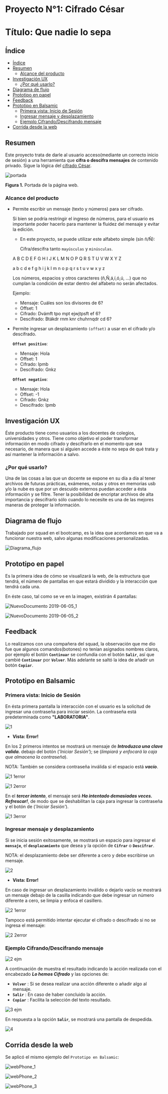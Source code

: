 # Proyecto N°1: Cifrado César
# Título: Que nadie lo sepa

## Índice

- [Índice](#índice)
- [Resumen](#resumen)
  - [Alcance del producto](#alcance-del-producto)
- [Investigación UX](#investigación-UX)
  - [¿Por qué usarlo?](#por-qué-usarlo)
- [Diagrama de flujo](#diagrama-de-flujo)
- [Prototipo en papel](#prototipo-en-papel)
- [Feedback](#feedback)
- [Prototipo en Balsamic](#prototipo-en-balsamic)
  - [Primera vista: Inicio de Sesión](#Primera-vista-Inicio-de-Sesión)
  - [Ingresar mensaje y desplazamiento](#Ingresar-mensaje-y-desplazamiento)
  - [Ejemplo Cifrando/Descifrando mensaje](#Ejemplo-CifrandoDescifrando-mensaje)
- [Corrida desde la web](#Corrida-desde-la-web)

## Resumen

Este proyecto trata de darle al usuario acceso(mediante un correcto inicio de sesión) a una herramienta que **cifra o descifra mensajes** de contenido privado.
Sigue la lógica del [cifrado César](https://es.wikipedia.org/wiki/Cifrado_C%C3%A9sar).

  ![portada](https://user-images.githubusercontent.com/51327685/59573657-af6b5400-9079-11e9-837c-05c427276866.png)

**Figura 1.** Portada de la página web.

### Alcance del producto

- Permite escribir un mensaje (texto y números) para ser cifrado.

  Si bien se podría restringir el ingreso de números, para el usuario es importante poder hacerlo para mantener la fluidez del mensaje y evitar la edición.

  - En este proyecto, se puede utilizar este alfabeto simple (sin ñ/Ñ):
    
    Cifra/descifra tanto `mayúsculas` y `minúsculas`.
  
  A B C D E F G H I J K L M N O P Q R S T U V W X Y Z

  a b c d e f g h i j k l m n o p q r s t u v w x y z

    Los números, espacios y otros caracteres (ñ,Ñ,á,í,ó,ú, ...) que no cumplan la condición de estar dentro del alfabeto no serán afectados.

    Ejemplo: 
    - Mensaje: Cuáles son los divisores de 6?
    - Offset: 1
    - Cifrado: Dvámft tpo mpt ejwjtpsft ef 6?
    - Descifrado: Btákdr rnm knr chuhrnqdr cd 6?

- Permite ingresar un desplazamiento `(offset)` a usar en el cifrado y/o descifrado.
    
  **`Offset positivo`**:                                   
  - Mensaje: Hola                             
  - Offset: 1
  - Cifrado: Ipmb
  - Descifrado: Gnkz

  **`Offset negativo`**:
  - Mensaje: Hola
  - Offset: -1
  - Cifrado: Gnkz
  - Descifrado: Ipmb

## Investigación UX
Éste producto tiene como usuarios a los docentes de colegios, universidades y otros.
Tiene como objetivo el poder transformar información en modo cifrado y descifrarlo en el momento que sea necesario, de manera que si alguien accede a éste no sepa de qué trata y así mantener la información a salvo.

### ¿Por qué usarlo?

Una de las cosas a las que un docente se expone en su día a día al tener archivos de futuras prácticas, exámenes, notas y otros en memorias usb y/o la nube es que por un descuido externos puedan acceder a ésta información y se filtre. Tener la posibilidad de encriptar archivos de alta importancia y descifrarlo sólo cuando lo necesite es una de las mejores maneras de proteger la información.

## Diagrama de flujo

Trabajado por squad en el bootcamp, es la idea que acordamos en que va a funcionar nuestra web, salvo algunas modificaciones personalizadas.

  ![Diagrama_flujo](https://user-images.githubusercontent.com/51327685/58891471-300d7600-86b2-11e9-9a57-36c742dda3fe.jpg)

## Prototipo en papel

Es la primera idea de cómo se visualizará la web, de la estructura que tendrá, el número de pantallas en que estará dividido y la interacción que tendrá cada una.

En éste caso, tal como se ve en la imagen, existirán 4 pantallas:

  ![NuevoDocumento 2019-06-05_1](https://user-images.githubusercontent.com/51327685/58960732-64923800-876d-11e9-996a-7dc1f6d82c87.jpg)


  ![NuevoDocumento 2019-06-05_2](https://user-images.githubusercontent.com/51327685/58960778-7c69bc00-876d-11e9-9b58-bfd0a6d0e13d.jpg)

## Feedback

Lo realizamos con una compañera del squad, la observación que me dio fue que algunos comandos(botones) no tenían asignados nombres claros, por ejemplo el botón **`Continuar`** se confundía con el botón **`Salir`**, así que cambié **`Continuar`** por **`Volver`**. Más adelante se saltó la idea de añadir un botón **`Copiar`**.

## Prototipo en Balsamic

### Primera vista: Inicio de Sesión

En ésta primera pantalla la interacción con el usuario es la solicitud de  ingresar una contraseña para iniciar sesión. La contraseña está predeterminada como **"LABORATORIA"**.

 ![1](https://user-images.githubusercontent.com/51327685/59571128-3e22a580-9067-11e9-96af-eeda2d1c9cff.png)

- **Vista: Error!**

En los 2 primeros intentos se mostrará un mensaje de _**Introduzca una clave valida.**_ debajo del botón (_'Iniciar Sesión'_); se (_limpiará y enfocará la caja que almacena la contraseña_).

NOTA: También se considera contraseña inválida si el espacio está _**vacío**_.

  ![1 1error](https://user-images.githubusercontent.com/51327685/59571137-5266a280-9067-11e9-8435-e700cbaa6613.png)

  ![1 2error](https://user-images.githubusercontent.com/51327685/59571143-74f8bb80-9067-11e9-81db-cf29dfcfd93c.png)

En el _**tercer intento**_, el mensaje será _**Ha intentado demasiadas veces. Refrescar!**_, de modo que se deshabilitan la caja para ingresar la contraseña y el botón de (_'Iniciar Sesión'_).

  ![1 3error](https://user-images.githubusercontent.com/51327685/59571147-7c1fc980-9067-11e9-9cb2-bde5d30b1081.png)

### Ingresar mensaje y desplazamiento

Si se inicia sesión exitosamente, se mostrará un espacio para ingresar el **`mensaje`**, el **`desplazamiento`** que desea y la opción de **`Cifrar`** o **`Descifrar`**.

NOTA: el desplazamiento debe ser diferente a cero y debe escribirse un mensaje.

  ![2](https://user-images.githubusercontent.com/51327685/59571151-95287a80-9067-11e9-96c7-6b3cea07022f.png)

- **Vista: Error!**

En caso de ingresar un desplazamiento inválido o dejarlo vacío se mostrará un mensaje debajo de la casilla indicando que debe ingresar un número diferente a cero, se limpia y enfoca el casillero.

  ![2 1error](https://user-images.githubusercontent.com/51327685/59571168-d3be3500-9067-11e9-8f72-48e8a6d5b6fa.png)

Tampoco está permitido intentar ejecutar el cifrado o descifrado si no se ingresa el mensaje:

  ![2 2error](https://user-images.githubusercontent.com/51327685/59571386-9fe40f00-9069-11e9-96df-d340423cbf6a.png)

### Ejemplo Cifrando/Descifrando mensaje

  ![2 ejm](https://user-images.githubusercontent.com/51327685/59571391-b0948500-9069-11e9-8083-3bc7e940bacc.png)

A continuación de muestra el resultado indicando la acción realizada con el encabezado _**Lo hemos Cifrado**_ y las opciones de:
  - **`Volver`** : Si se desea realizar una acción diferente o añadir algo al mensaje.
  - **`Salir`** : En caso de haber concluido la acción.
  - **`Copiar`** : Facilita la selección del texto resultado.

  ![3 ejm](https://user-images.githubusercontent.com/51327685/59571435-239dfb80-906a-11e9-9657-a023b6fe1300.png)

En respuesta a la opción **`Salir`**, se mostrará una pantalla de despedida.

  ![4](https://user-images.githubusercontent.com/51327685/59571563-b12e1b00-906b-11e9-8b90-21141cf876a1.png)

## Corrida desde la web

Se aplicó el mismo ejemplo del `Prototipo en Balsamic`:

  ![webPhone_1](https://user-images.githubusercontent.com/51327685/59573683-beea9d00-9079-11e9-9407-e5c4f1713c51.png)

  ![webPhone_2](https://user-images.githubusercontent.com/51327685/59573767-2acd0580-907a-11e9-9ab9-b086ab4fbca9.png)

  ![webPhone_3](https://user-images.githubusercontent.com/51327685/59573787-3ae4e500-907a-11e9-8392-fa0167a52e66.png)


